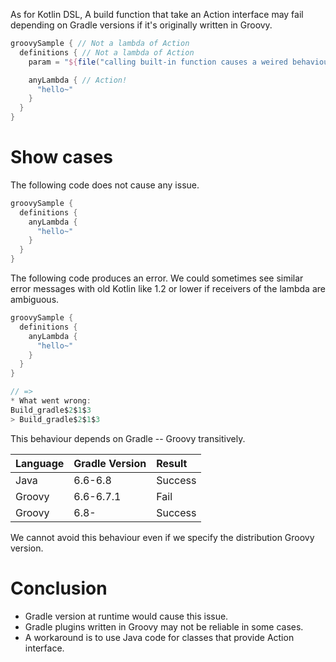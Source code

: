 As for Kotlin DSL, A build function that take an Action interface may fail depending on Gradle versions if it's originally written in Groovy.

```gradle
groovySample { // Not a lambda of Action
  definitions { // Not a lambda of Action
    param = "${file("calling built-in function causes a weired behaviour!")}"

    anyLambda { // Action!
      "hello~"
    }
  }
}
```

# Show cases

The following code does not cause any issue.

```gradle
groovySample {
  definitions {
    anyLambda {
      "hello~"
    }
  }
}
```

The following code produces an error. We could sometimes see similar error messages with old Kotlin like 1.2 or lower if receivers of the lambda are ambiguous.

```gradle
groovySample {
  definitions {
    anyLambda {
      "hello~"
    }
  }
}

// =>
* What went wrong:
Build_gradle$2$1$3
> Build_gradle$2$1$3
```

This behaviour depends on Gradle -- Groovy transitively.

| Language | Gradle Version | Result |
|:---|:---|:---|
| Java | 6.6-6.8 | Success |
| Groovy | 6.6-6.7.1 | Fail |
| Groovy | 6.8- | Success |

We cannot avoid this behaviour even if we specify the distribution Groovy version.

# Conclusion

- Gradle version at runtime would cause this issue.
- Gradle plugins written in Groovy may not be reliable in some cases.
- A workaround is to use Java code for classes that provide Action interface.


